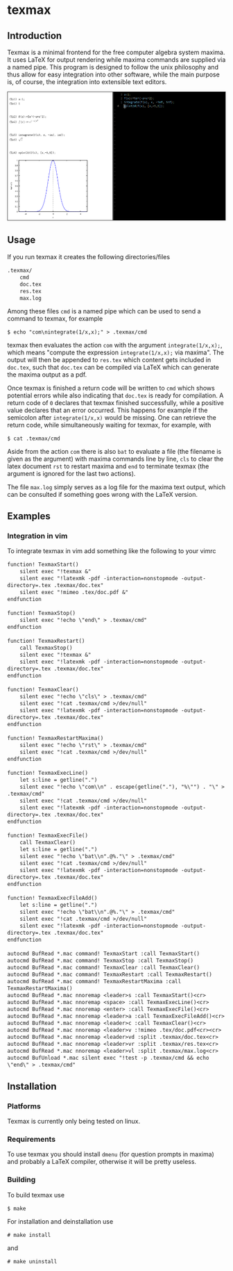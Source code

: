 # texmax
## Introduction
Texmax is a minimal frontend for the free computer algebra system maxima.
It uses LaTeX for output rendering while maxima commands are supplied via a
named pipe.
This program is designed to follow the unix philosophy and thus allow for easy
integration into other software, while the main purpose is, of course, the
integration into extensible text editors.

![](https://github.com/jackerschott/texmax/raw/master/screenshot.png)

## Usage
If you run texmax it creates the following directories/files

    .texmax/
        cmd
        doc.tex
        res.tex
        max.log

Among these files `cmd` is a named pipe which can be used to send a command to
texmax, for example

    $ echo "com\nintegrate(1/x,x);" > .texmax/cmd

texmax then evaluates the action `com` with the argument `integrate(1/x,x);`,
which means "compute the expression `integrate(1/x,x);` via maxima".
The output will then be appended to `res.tex` which content gets included in
`doc.tex`, such that `doc.tex` can be compiled via LaTeX which can generate the
maxima output as a pdf.

Once texmax is finished a return code will be written to `cmd` which shows 
potential errors while also indicating that `doc.tex` is ready for compilation.
A return code of `0` declares that texmax finished successfully, while a
positive value declares that an error occurred.
This happens for example if the semicolon after `integrate(1/x,x)` would be
missing.
One can retrieve the return code, while simultaneously waiting for texmax, for
example, with
    
    $ cat .texmax/cmd


Aside from the action `com` there is also `bat` to evaluate a file (the filename
is given as the argument) with maxima commands line by line, `cls` to clear the
latex document `rst` to restart maxima and `end` to terminate texmax (the
argument is ignored for the last two actions).

The file `max.log` simply serves as a log file for the maxima text output, which
can be consulted if something goes wrong with the LaTeX version.

## Examples
### Integration in vim
To integrate texmax in vim add something like the following to your vimrc
```vim
function! TexmaxStart()
    silent exec "!texmax &"
    silent exec "!latexmk -pdf -interaction=nonstopmode -output-directory=.tex .texmax/doc.tex"
    silent exec "!mimeo .tex/doc.pdf &"
endfunction

function! TexmaxStop()
    silent exec "!echo \"end\" > .texmax/cmd"
endfunction

function! TexmaxRestart()
    call TexmaxStop()
    silent exec "!texmax &"
    silent exec "!latexmk -pdf -interaction=nonstopmode -output-directory=.tex .texmax/doc.tex"
endfunction

function! TexmaxClear()
    silent exec "!echo \"cls\" > .texmax/cmd"
    silent exec "!cat .texmax/cmd >/dev/null"
    silent exec "!latexmk -pdf -interaction=nonstopmode -output-directory=.tex .texmax/doc.tex"
endfunction

function! TexmaxRestartMaxima()
    silent exec "!echo \"rst\" > .texmax/cmd"
    silent exec "!cat .texmax/cmd >/dev/null"
endfunction

function! TexmaxExecLine()
    let s:line = getline(".")
    silent exec "!echo \"com\\n" . escape(getline("."), "%\"") . "\" > .texmax/cmd"
    silent exec "!cat .texmax/cmd >/dev/null"
    silent exec "!latexmk -pdf -interaction=nonstopmode -output-directory=.tex .texmax/doc.tex"
endfunction

function! TexmaxExecFile()
    call TexmaxClear()
    let s:line = getline(".")
    silent exec "!echo \"bat\\n".@%."\" > .texmax/cmd"
    silent exec "!cat .texmax/cmd >/dev/null"
    silent exec "!latexmk -pdf -interaction=nonstopmode -output-directory=.tex .texmax/doc.tex"
endfunction

function! TexmaxExecFileAdd()
    let s:line = getline(".")
    silent exec "!echo \"bat\\n".@%."\" > .texmax/cmd"
    silent exec "!cat .texmax/cmd >/dev/null"
    silent exec "!latexmk -pdf -interaction=nonstopmode -output-directory=.tex .texmax/doc.tex"
endfunction

autocmd BufRead *.mac command! TexmaxStart :call TexmaxStart()
autocmd BufRead *.mac command! TexmaxStop :call TexmaxStop()
autocmd BufRead *.mac command! TexmaxClear :call TexmaxClear()
autocmd BufRead *.mac command! TexmaxRestart :call TexmaxRestart()
autocmd BufRead *.mac command! TexmaxRestartMaxima :call TexmaxRestartMaxima()
autocmd BufRead *.mac nnoremap <leader>s :call TexmaxStart()<cr>
autocmd BufRead *.mac nnoremap <space> :call TexmaxExecLine()<cr>
autocmd BufRead *.mac nnoremap <enter> :call TexmaxExecFile()<cr>
autocmd BufRead *.mac nnoremap <leader>a :call TexmaxExecFileAdd()<cr>
autocmd BufRead *.mac nnoremap <leader>c :call TexmaxClear()<cr>
autocmd BufRead *.mac nnoremap <leader>v :!mimeo .tex/doc.pdf<cr><cr>
autocmd BufRead *.mac nnoremap <leader>vd :split .texmax/doc.tex<cr>
autocmd BufRead *.mac nnoremap <leader>vr :split .texmax/res.tex<cr>
autocmd BufRead *.mac nnoremap <leader>vl :split .texmax/max.log<cr>
autocmd BufUnload *.mac silent exec "!test -p .texmax/cmd && echo \"end\" > .texmax/cmd"
```

## Installation
### Platforms
Texmax is currently only being tested on linux.

### Requirements
To use texmax you should install `dmenu` (for question prompts in maxima) and
probably a LaTeX compiler, otherwise it will be pretty useless.

### Building
To build texmax use

    $ make

For installation and deinstallation use

    # make install

and

    # make uninstall
